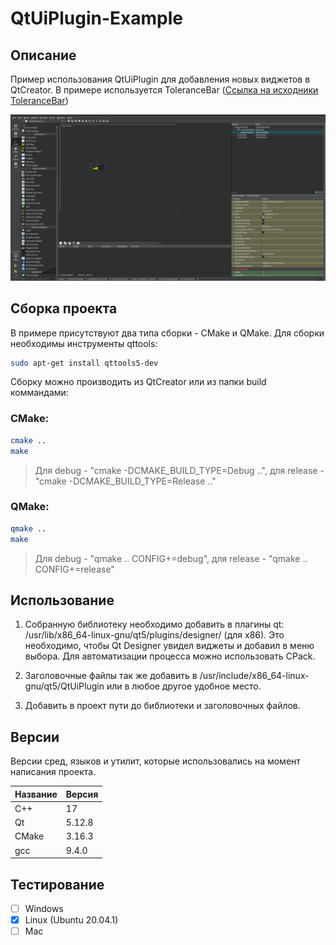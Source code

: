 # QtUiPlugin-Example

## Описание

Пример использования QtUiPlugin для добавления новых виджетов в QtCreator.
В примере используется ToleranceBar ([Ссылка на исходники ToleranceBar](https://www.opendesktop.org/p/1132117 "ToleranceBar"))

![alt text](doc/QtUiPlugin-Example.png)

## Сборка проекта

В примере присутствуют два типа сборки - CMake и QMake.
Для сборки необходимы инструменты qttools:

```bash
sudo apt-get install qttools5-dev
```

Сборку можно производить из QtCreator или из папки build коммандами:

### CMake:

```bash
cmake ..
make
```
> Для debug - "cmake -DCMAKE_BUILD_TYPE=Debug ..", для release - "cmake -DCMAKE_BUILD_TYPE=Release .."

### QMake:

```bash
qmake ..
make
```
> Для debug - "qmake .. CONFIG+=debug", для release - "qmake .. CONFIG+=release"

## Использование

1. Собранную библиотеку необходимо добавить в плагины qt: /usr/lib/x86_64-linux-gnu/qt5/plugins/designer/ (для x86). Это
необходимо, чтобы Qt Designer увидел виджеты и добавил в меню выбора. Для автоматизации процесса можно использовать CPack.

2. Заголовочные файлы так же добавить в /usr/include/x86_64-linux-gnu/qt5/QtUiPlugin или в любое другое удобное место.

3. Добавить в проект пути до библиотеки и заголовочных файлов.

## Версии

Версии сред, языков и утилит, которые использовались на момент написания проекта.

| Название   | Версия               |
| -----------|----------------------|
| C++        | 17                   |
| Qt         | 5.12.8               |
| CMake      | 3.16.3               |
| gcc        | 9.4.0                |

## Тестирование

- [ ] Windows
- [x] Linux (Ubuntu 20.04.1)
- [ ] Mac